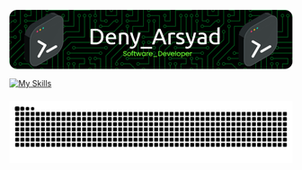 <!-- ## Hi there, I'm Deny Arsyad 👋 -->

<!--
**denyarsyad/denyarsyad** is a ✨ _special_ ✨ repository because its `README.md` (this file) appears on your GitHub profile.

Here are some ideas to get you started:

- 🔭 I’m currently working on ...
- 🌱 I’m currently learning ...
- 👯 I’m looking to collaborate on ...
- 🤔 I’m looking for help with ...
- 💬 Ask me about ...
- 📫 How to reach me: ...
- 😄 Pronouns: ...
- ⚡ Fun fact: ...
-->

![Header](./image/header.png)

[![My Skills](https://skillicons.dev/icons?i=cs,dotnet,js,html,css,php,laravel,react,ts,bootstrap,tailwind,nodejs,nginx,java&perline=15)](https://skillicons.dev)

###

<img src="https://raw.githubusercontent.com/denyarsyad/denyarsyad/output/snake.svg" alt="Snake animation" />

###
